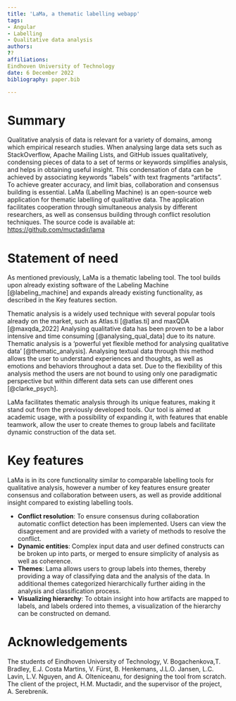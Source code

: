 ```yaml
---
title: 'LaMa, a thematic labelling webapp'
tags:
- Angular
- Labelling
- Qualitative data analysis
authors:
??
affiliations:
Eindhoven University of Technology
date: 6 December 2022
bibliography: paper.bib

---
```


# Summary

Qualitative analysis of data is relevant for a variety of domains, among which empirical research studies. When analysing large data sets such as StackOverflow, Apache Mailing Lists, and GitHub issues qualitatively, condensing pieces of data to a set of terms or keywords simplifies analysis, and helps in obtaining useful insight. This condensation of data can be achieved by associating keywords “labels” with text fragments “artifacts”. To achieve greater accuracy, and limit bias, collaboration and consensus building is essential. LaMa (Labelling Machine) is an open-source web application for thematic labelling of qualitative data. The application facilitates cooperation through simultaneous analysis by different researchers, as well as consensus building through conflict resolution techniques. The source code is available at: https://github.com/muctadir/lama

# Statement of need

As mentioned previously, LaMa is a thematic labeling tool. The tool builds upon already existing software of the Labeling Machine [@labeling_machine] and expands already existing functionality, as described in the Key features section.

Thematic analysis is a widely used technique with several popular tools already on the market, such as Atlas.ti [@atlas.ti]  and maxQDA [@maxqda_2022] Analysing qualitative data has been proven to be a labor intensive and time consuming [@analysing_qual_data] due to its nature. Thematic analysis is a ‘powerful yet flexible method for analysing qualitative data’ [@thematic_analysis]. Analysing textual data through this method allows the user to understand experiences and thoughts, as well as emotions and behaviors throughout a data set. Due to the flexibility of this analysis method the users are not bound to using only one paradigmatic perspective but within different data sets can use different ones [@clarke_psych]. 

LaMa facilitates thematic analysis through its unique features, making it stand out from the previously developed tools. Our tool is aimed at academic usage, with a possibility of expanding it, with features that enable teamwork, allow the user to create themes to group labels and facilitate dynamic construction of the data set. 


# Key features
LaMa is in its core functionality similar to comparable labelling tools for qualitative analysis, however a number of key features ensure greater consensus and collaboration between users, as well as provide additional insight compared to existing labelling tools. 
- **Conflict resolution**: To ensure consensus during collaboration automatic conflict detection has been implemented. Users can view the disagreement and are provided with a variety of methods to resolve the conflict.
- **Dynamic entities**: Complex input data and user defined constructs can be broken up into parts, or merged to ensure simplicity of analysis as well as coherence.
- **Themes**: Lama allows users to group labels into themes, thereby providing a way of classifying data and the analysis of the data. In additional themes categorized hierarchically further aiding in the analysis and classification process.
- **Visualizing hierarchy**: To obtain insight into how artifacts are mapped to labels, and labels ordered into themes, a visualization of the hierarchy can be constructed on demand.

# Acknowledgements
The students of Eindhoven University of Technology, V. Bogachenkova,T. Bradley, E.J. Costa Martins, V. Fürst, B. Henkemans, J.L.O. Jansen, L.C. Lavin, L.V. Nguyen, and A. Olteniceanu, for designing the tool from scratch. The client of the project, H.M. Muctadir, and the supervisor of the project, A. Serebrenik.
